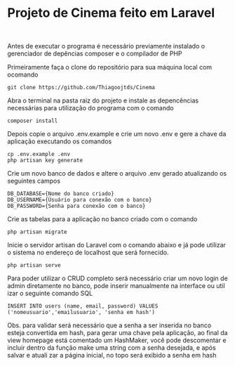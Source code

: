 <h1> Projeto de Cinema feito em Laravel</h1>

<br>
<p> Antes de executar o programa é necessário previamente instalado o gerenciador de depências composer e o compilador de PHP </p>
<p> Primeiramente faça o clone do repositório para sua máquina local com ocomando </p>

```
git clone https://github.com/Thiagoojtds/Cinema
```

<p> Abra o terminal na pasta raiz do projeto e instale as depencências necessárias para utilização do programa com o comando</p>

```
composer install
```

<p> Depois copie o arquivo .env.example e crie um novo .env e gere a chave da aplicação executando os comandos</p>

```
cp .env.example .env
php artisan key generate
```

<p> Crie um novo banco de dados e altere o arquivo .env gerado atualizando os seguintes campos</p>

```
DB_DATABASE={Nome do banco criado}
DB_USERNAME={Úsuário para conexão com o banco}
DB_PASSWORD={Senha para conexão com o banco}
```

<p> Crie as tabelas para a aplicação no banco criado com o comando</p>

```
php artisan migrate
```

<p>Inicie o servidor artisan do Laravel com o comando abaixo e já pode utilizar o sistema no endereço de localhost que será fornecido.</p>

```
php artisan serve
```

<p>Para poder utilizar o CRUD completo será necessário criar um novo login de admin diretamente no banco, pode inserir manualmente na interface ou util
izar o seguinte comando SQL</p>

```
INSERT INTO users (name, email, password) VALUES ('nomeusuario','emailusuario', 'senha em hash')
```

<p>Obs. para validar será necessário que a senha a ser inserida no banco esteja convertida em hash, para gerar uma chave pela aplicação, ao final da 
view homepage está comentado um HashMaker, você pode descomentar e incluir dentro da função make uma string com a senha desejada, e após salvar e atuali
zar a página inicial, no topo será exibido a senha em hash</p>







